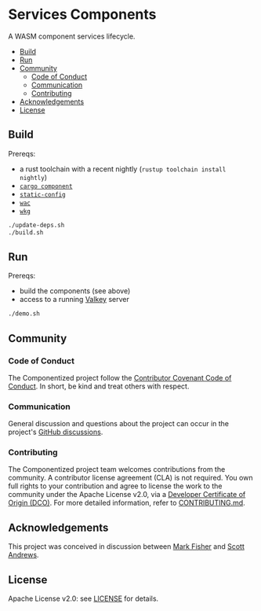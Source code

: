 # Services Components <!-- omit in toc -->

A WASM component services lifecycle.

- [Build](#build)
- [Run](#run)
- [Community](#community)
  - [Code of Conduct](#code-of-conduct)
  - [Communication](#communication)
  - [Contributing](#contributing)
- [Acknowledgements](#acknowledgements)
- [License](#license)


## Build

Prereqs:
- a rust toolchain with a recent nightly (`rustup toolchain install nightly`)
- [`cargo component`](https://github.com/bytecodealliance/cargo-component)
- [`static-config`](https://github.com/componentized/static-config)
- [`wac`](https://github.com/bytecodealliance/wac)
- [`wkg`](https://github.com/bytecodealliance/wasm-pkg-tools)

```sh
./update-deps.sh
./build.sh
```

## Run

Prereqs:
- build the components (see above)
- access to a running [Valkey](https://valkey.io) server

```sh
./demo.sh
```

## Community

### Code of Conduct

The Componentized project follow the [Contributor Covenant Code of Conduct](./CODE_OF_CONDUCT.md). In short, be kind and treat others with respect.

### Communication

General discussion and questions about the project can occur in the project's [GitHub discussions](https://github.com/orgs/componentized/discussions).

### Contributing

The Componentized project team welcomes contributions from the community. A contributor license agreement (CLA) is not required. You own full rights to your contribution and agree to license the work to the community under the Apache License v2.0, via a [Developer Certificate of Origin (DCO)](https://developercertificate.org). For more detailed information, refer to [CONTRIBUTING.md](CONTRIBUTING.md).

## Acknowledgements

This project was conceived in discussion between [Mark Fisher](https://github.com/markfisher) and [Scott Andrews](https://github.com/scothis).

## License

Apache License v2.0: see [LICENSE](./LICENSE) for details.
